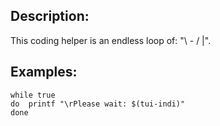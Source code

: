 Description:
------------

This coding helper is an endless loop of: "\ - / |".

Examples:
---------

	while true
	do	printf "\rPlease wait: $(tui-indi)"
	done